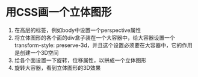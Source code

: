  # 用CSS画一个立体图形
  1. 在高层的标签，例如body中设置一个perspective属性
  2. 将立体图形的各个面的div盒子装在一个大容器中，给大容器设置一个transform-style: preserve-3d，并且这个设置必须要在大容器中，它的作用是创建一个3D空间
  3. 给各个面设置一下旋转，位移属性，以拼成一个立体图形
  4. 旋转大容器，看到立体图形的3D效果